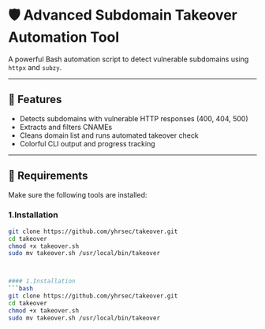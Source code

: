 # 🛡️ Advanced Subdomain Takeover Automation Tool

A powerful Bash automation script to detect vulnerable subdomains using `httpx` and `subzy`.

---

## 🚀 Features

- Detects subdomains with vulnerable HTTP responses (400, 404, 500)
- Extracts and filters CNAMEs
- Cleans domain list and runs automated takeover check
- Colorful CLI output and progress tracking

---

## 🔧 Requirements

Make sure the following tools are installed:

### 1.Installation
```bash
git clone https://github.com/yhrsec/takeover.git
cd takeover
chmod +x takeover.sh
sudo mv takeover.sh /usr/local/bin/takeover



#### 1.Installation
```bash
git clone https://github.com/yhrsec/takeover.git
cd takeover
chmod +x takeover.sh
sudo mv takeover.sh /usr/local/bin/takeover
